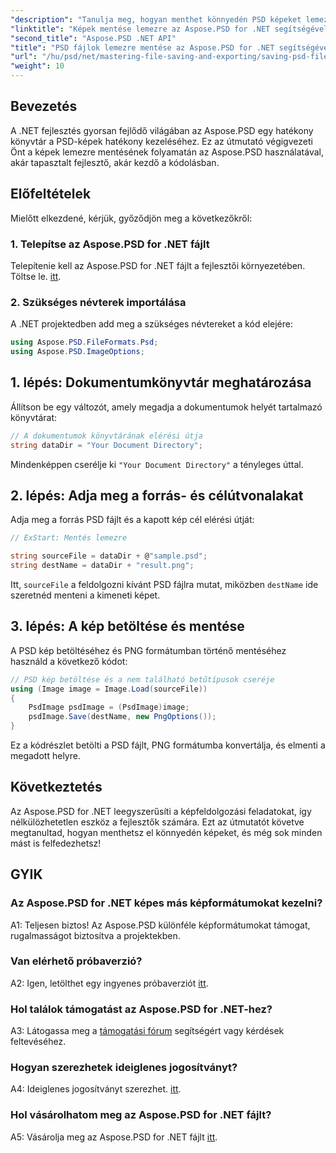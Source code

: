```yaml
---
"description": "Tanulja meg, hogyan menthet könnyedén PSD képeket lemezre egy lépésről lépésre útmutató segítségével. Akár PSD fájlokat konvertál különböző képformátumokba, akár összetett képi eszközöket kezel."
"linktitle": "Képek mentése lemezre az Aspose.PSD for .NET segítségével"
"second_title": "Aspose.PSD .NET API"
"title": "PSD fájlok lemezre mentése az Aspose.PSD for .NET segítségével"
"url": "/hu/psd/net/mastering-file-saving-and-exporting/saving-psd-files-to-disk/"
"weight": 10
---
```


## Bevezetés

A .NET fejlesztés gyorsan fejlődő világában az Aspose.PSD egy hatékony könyvtár a PSD-képek hatékony kezeléséhez. Ez az útmutató végigvezeti Önt a képek lemezre mentésének folyamatán az Aspose.PSD használatával, akár tapasztalt fejlesztő, akár kezdő a kódolásban. 

## Előfeltételek

Mielőtt elkezdené, kérjük, győződjön meg a következőkről:

### 1. Telepítse az Aspose.PSD for .NET fájlt

Telepítenie kell az Aspose.PSD for .NET fájlt a fejlesztői környezetében. Töltse le. [itt](https://releases.aspose.com/psd/net/).

### 2. Szükséges névterek importálása

A .NET projektedben add meg a szükséges névtereket a kód elejére:

```csharp
using Aspose.PSD.FileFormats.Psd;
using Aspose.PSD.ImageOptions;
```

## 1. lépés: Dokumentumkönyvtár meghatározása

Állítson be egy változót, amely megadja a dokumentumok helyét tartalmazó könyvtárat:

```csharp
// A dokumentumok könyvtárának elérési útja
string dataDir = "Your Document Directory";
```

Mindenképpen cserélje ki `"Your Document Directory"` a tényleges úttal.

## 2. lépés: Adja meg a forrás- és célútvonalakat

Adja meg a forrás PSD fájlt és a kapott kép cél elérési útját:

```csharp
// ExStart: Mentés lemezre

string sourceFile = dataDir + @"sample.psd";
string destName = dataDir + "result.png";
```

Itt, `sourceFile` a feldolgozni kívánt PSD fájlra mutat, miközben `destName` ide szeretnéd menteni a kimeneti képet.

## 3. lépés: A kép betöltése és mentése

A PSD kép betöltéséhez és PNG formátumban történő mentéséhez használd a következő kódot:

```csharp
// PSD kép betöltése és a nem található betűtípusok cseréje
using (Image image = Image.Load(sourceFile))
{
    PsdImage psdImage = (PsdImage)image;
    psdImage.Save(destName, new PngOptions());
}
```

Ez a kódrészlet betölti a PSD fájlt, PNG formátumba konvertálja, és elmenti a megadott helyre. 

## Következtetés

Az Aspose.PSD for .NET leegyszerűsíti a képfeldolgozási feladatokat, így nélkülözhetetlen eszköz a fejlesztők számára. Ezt az útmutatót követve megtanultad, hogyan menthetsz el könnyedén képeket, és még sok minden mást is felfedezhetsz!

## GYIK

### Az Aspose.PSD for .NET képes más képformátumokat kezelni?

A1: Teljesen biztos! Az Aspose.PSD különféle képformátumokat támogat, rugalmasságot biztosítva a projektekben.

### Van elérhető próbaverzió?

A2: Igen, letölthet egy ingyenes próbaverziót [itt](https://releases.aspose.com/).

### Hol találok támogatást az Aspose.PSD for .NET-hez?

A3: Látogassa meg a [támogatási fórum](https://forum.aspose.com/c/psd/34) segítségért vagy kérdések feltevéséhez.

### Hogyan szerezhetek ideiglenes jogosítványt?

A4: Ideiglenes jogosítványt szerezhet. [itt](https://purchase.conholdate.com/temporary-license/).

### Hol vásárolhatom meg az Aspose.PSD for .NET fájlt?

A5: Vásárolja meg az Aspose.PSD for .NET fájlt [itt](https://purchase.conholdate.com/buy).